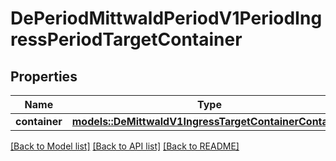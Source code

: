 # DePeriodMittwaldPeriodV1PeriodIngressPeriodTargetContainer

## Properties

Name | Type | Description | Notes
------------ | ------------- | ------------- | -------------
**container** | [**models::DeMittwaldV1IngressTargetContainerContainer**](de_mittwald_v1_ingress_TargetContainer_container.md) |  | 

[[Back to Model list]](../README.md#documentation-for-models) [[Back to API list]](../README.md#documentation-for-api-endpoints) [[Back to README]](../README.md)


